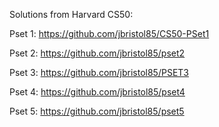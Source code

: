 Solutions from Harvard CS50:

Pset 1: https://github.com/jbristol85/CS50-PSet1

Pset 2: https://github.com/jbristol85/pset2

Pset 3: https://github.com/jbristol85/PSET3

Pset 4: https://github.com/jbristol85/pset4

Pset 5: https://github.com/jbristol85/pset5

